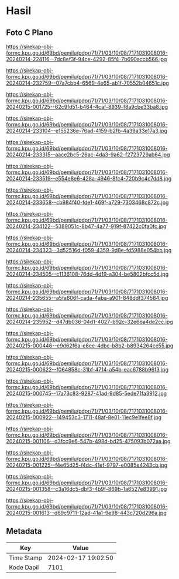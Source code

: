 # Hasil

## Foto C Plano

https://sirekap-obj-formc.kpu.go.id/69bd/pemilu/pdpr/71/71/03/10/08/7171031008016-20240214-224116--7dc8ef3f-94ce-4292-85f4-7b690accb566.jpg

https://sirekap-obj-formc.kpu.go.id/69bd/pemilu/pdpr/71/71/03/10/08/7171031008016-20240214-232759--07a7cbb4-6569-4e65-ab1f-70552b04651c.jpg

https://sirekap-obj-formc.kpu.go.id/69bd/pemilu/pdpr/71/71/03/10/08/7171031008016-20240215-001725--62c9fd51-b464-4caf-8939-f8a9cbe33ba8.jpg

https://sirekap-obj-formc.kpu.go.id/69bd/pemilu/pdpr/71/71/03/10/08/7171031008016-20240214-233104--e155236e-76ad-4159-b2fb-4a39a33e17a3.jpg

https://sirekap-obj-formc.kpu.go.id/69bd/pemilu/pdpr/71/71/03/10/08/7171031008016-20240214-233315--aace2bc5-26ac-4da3-9a62-f2723729ab64.jpg

https://sirekap-obj-formc.kpu.go.id/69bd/pemilu/pdpr/71/71/03/10/08/7171031008016-20240214-233519--e554e8e6-428a-4946-8fc4-720b9c4c7dd8.jpg

https://sirekap-obj-formc.kpu.go.id/69bd/pemilu/pdpr/71/71/03/10/08/7171031008016-20240214-233658--cb984f40-fde1-469f-a729-7303468c872c.jpg

https://sirekap-obj-formc.kpu.go.id/69bd/pemilu/pdpr/71/71/03/10/08/7171031008016-20240214-234122--5389051c-8b47-4a77-919f-87422c0fa0fc.jpg

https://sirekap-obj-formc.kpu.go.id/69bd/pemilu/pdpr/71/71/03/10/08/7171031008016-20240214-234323--3d52516d-f059-4359-9d8e-fd5988e054bb.jpg

https://sirekap-obj-formc.kpu.go.id/69bd/pemilu/pdpr/71/71/03/10/08/7171031008016-20240214-234505--c1136108-76dd-4d19-a304-be5802bfcc5d.jpg

https://sirekap-obj-formc.kpu.go.id/69bd/pemilu/pdpr/71/71/03/10/08/7171031008016-20240214-235655--a5fa606f-cada-4aba-a901-848ddf374584.jpg

https://sirekap-obj-formc.kpu.go.id/69bd/pemilu/pdpr/71/71/03/10/08/7171031008016-20240214-235952--d47db036-04d1-4027-b92c-32e6ba4de2cc.jpg

https://sirekap-obj-formc.kpu.go.id/69bd/pemilu/pdpr/71/71/03/10/08/7171031008016-20240215-000446--c9d62f6a-e8ee-4dbc-b8b2-b8934264ce55.jpg

https://sirekap-obj-formc.kpu.go.id/69bd/pemilu/pdpr/71/71/03/10/08/7171031008016-20240215-000622--f064858c-31bf-4714-a54b-eac6788b96f3.jpg

https://sirekap-obj-formc.kpu.go.id/69bd/pemilu/pdpr/71/71/03/10/08/7171031008016-20240215-000745--17a73c83-9287-41ad-9d85-5ede71fa3912.jpg

https://sirekap-obj-formc.kpu.go.id/69bd/pemilu/pdpr/71/71/03/10/08/7171031008016-20240215-000922--149453c3-1711-48af-8e01-11ec9e1fee8f.jpg

https://sirekap-obj-formc.kpu.go.id/69bd/pemilu/pdpr/71/71/03/10/08/7171031008016-20240215-001106--d3fcc9e6-547b-498d-bd25-475093b072aa.jpg

https://sirekap-obj-formc.kpu.go.id/69bd/pemilu/pdpr/71/71/03/10/08/7171031008016-20240215-001225--f4e65d25-f4dc-41ef-9797-e0085e4243cb.jpg

https://sirekap-obj-formc.kpu.go.id/69bd/pemilu/pdpr/71/71/03/10/08/7171031008016-20240215-001358--c3a16dc5-dbf3-4b9f-869b-1a6527e83991.jpg

https://sirekap-obj-formc.kpu.go.id/69bd/pemilu/pdpr/71/71/03/10/08/7171031008016-20240215-001613--d69c9711-12ad-41a1-9e98-443c720d296a.jpg


## Metadata

| Key        | Value               |
| ---------- | ------------------- |
| Time Stamp | 2024-02-17 19:02:50 |
| Kode Dapil | 7101                |



